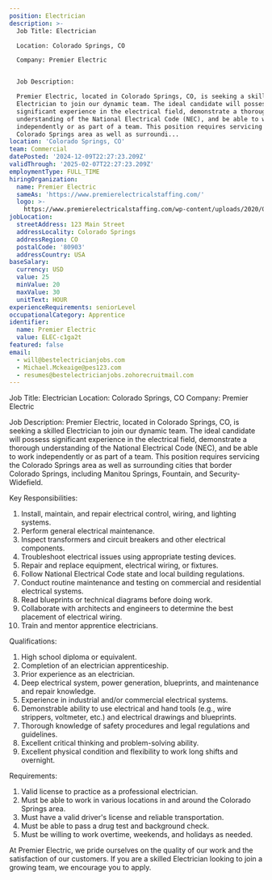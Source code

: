 ```yaml
---
position: Electrician
description: >-
  Job Title: Electrician

  Location: Colorado Springs, CO

  Company: Premier Electric


  Job Description:

  Premier Electric, located in Colorado Springs, CO, is seeking a skilled
  Electrician to join our dynamic team. The ideal candidate will possess
  significant experience in the electrical field, demonstrate a thorough
  understanding of the National Electrical Code (NEC), and be able to work
  independently or as part of a team. This position requires servicing the
  Colorado Springs area as well as surroundi...
location: 'Colorado Springs, CO'
team: Commercial
datePosted: '2024-12-09T22:27:23.209Z'
validThrough: '2025-02-07T22:27:23.209Z'
employmentType: FULL_TIME
hiringOrganization:
  name: Premier Electric
  sameAs: 'https://www.premierelectricalstaffing.com/'
  logo: >-
    https://www.premierelectricalstaffing.com/wp-content/uploads/2020/05/Premier-Electrical-Staffing-logo.png
jobLocation:
  streetAddress: 123 Main Street
  addressLocality: Colorado Springs
  addressRegion: CO
  postalCode: '80903'
  addressCountry: USA
baseSalary:
  currency: USD
  value: 25
  minValue: 20
  maxValue: 30
  unitText: HOUR
experienceRequirements: seniorLevel
occupationalCategory: Apprentice
identifier:
  name: Premier Electric
  value: ELEC-c1ga2t
featured: false
email:
  - will@bestelectricianjobs.com
  - Michael.Mckeaige@pes123.com
  - resumes@bestelectricianjobs.zohorecruitmail.com
---
```




Job Title: Electrician
Location: Colorado Springs, CO
Company: Premier Electric

Job Description:
Premier Electric, located in Colorado Springs, CO, is seeking a skilled Electrician to join our dynamic team. The ideal candidate will possess significant experience in the electrical field, demonstrate a thorough understanding of the National Electrical Code (NEC), and be able to work independently or as part of a team. This position requires servicing the Colorado Springs area as well as surrounding cities that border Colorado Springs, including Manitou Springs, Fountain, and Security-Widefield.

Key Responsibilities:
1. Install, maintain, and repair electrical control, wiring, and lighting systems.
2. Perform general electrical maintenance.
3. Inspect transformers and circuit breakers and other electrical components.
4. Troubleshoot electrical issues using appropriate testing devices.
5. Repair and replace equipment, electrical wiring, or fixtures.
6. Follow National Electrical Code state and local building regulations.
7. Conduct routine maintenance and testing on commercial and residential electrical systems.
8. Read blueprints or technical diagrams before doing work.
9. Collaborate with architects and engineers to determine the best placement of electrical wiring.
10. Train and mentor apprentice electricians.

Qualifications:
1. High school diploma or equivalent.
2. Completion of an electrician apprenticeship.
3. Prior experience as an electrician.
4. Deep electrical system, power generation, blueprints, and maintenance and repair knowledge.
5. Experience in industrial and/or commercial electrical systems.
6. Demonstrable ability to use electrical and hand tools (e.g., wire strippers, voltmeter, etc.) and electrical drawings and blueprints.
7. Thorough knowledge of safety procedures and legal regulations and guidelines.
8. Excellent critical thinking and problem-solving ability.
9. Excellent physical condition and flexibility to work long shifts and overnight.

Requirements:
1. Valid license to practice as a professional electrician.
2. Must be able to work in various locations in and around the Colorado Springs area.
3. Must have a valid driver's license and reliable transportation.
4. Must be able to pass a drug test and background check.
5. Must be willing to work overtime, weekends, and holidays as needed.

At Premier Electric, we pride ourselves on the quality of our work and the satisfaction of our customers. If you are a skilled Electrician looking to join a growing team, we encourage you to apply.